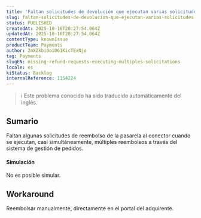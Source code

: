 ```yaml
---
title: 'Faltan solicitudes de devolución que ejecutan varias solicitudes'
slug: faltan-solicitudes-de-devolucion-que-ejecutan-varias-solicitudes
status: PUBLISHED
createdAt: 2025-10-16T20:27:54.064Z
updatedAt: 2025-10-16T20:27:54.064Z
contentType: knownIssue
productTeam: Payments
author: 2mXZkbi0oi061KicTExNjo
tag: Payments
slugEN: missing-refund-requests-executing-multiples-solicitations
locale: es
kiStatus: Backlog
internalReference: 1154224
---
```


>ℹ️ Este problema conocido ha sido traducido automáticamente del inglés.

## Sumario


Faltan algunas solicitudes de reembolso de la pasarela al conector cuando se ejecutan, casi simultáneamente, múltiples reembolsos a través del sistema de gestión de pedidos.


#### Simulación


No es posible simular.

## Workaround


Reembolsar manualmente, directamente en el portal del adquirente.



